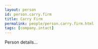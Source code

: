 ```yaml
---
layout: person
id: person.carry.firm
title: Carry Firm
permalink: people/person.carry.firm.html
tags: [company.intact]
---
```


Person details...